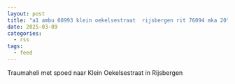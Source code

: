 ```yaml
---
layout: post
title: "a1 ambu 08993 klein oekelsestraat  rijsbergen rit 76094 mka 20"
date: 2025-03-09
categories: 
  - rss
tags: 
  - feed
---
```


Traumaheli met spoed naar Klein Oekelsestraat in Rijsbergen
